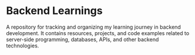 # Backend Learnings

A repository for tracking and organizing my learning journey in backend development. It contains resources, projects, and code examples related to server-side programming, databases, APIs, and other backend technologies.
